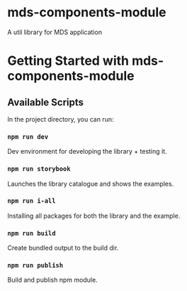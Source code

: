 # mds-components-module

A util library for MDS application

# Getting Started with mds-components-module

## Available Scripts

In the project directory, you can run:

### `npm run dev`

Dev environment for developing the library + testing it.

### `npm run storybook`

Launches the library catalogue and shows the examples.

### `npm run i-all`

Installing all packages for both the library and the example.

### `npm run build`

Create bundled output to the build dir.

### `npm run publish`

Build and publish npm module.